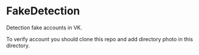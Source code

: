 # FakeDetection
Detection fake accounts in VK.

To verify account you should clone this repo and add directory photo in this directory.
